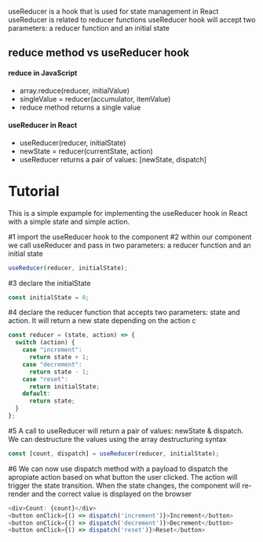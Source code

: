 useReducer is a hook that is used for state management in React
useReducer is related to reducer functions
useReducer hook will accept two parameters: a reducer function and an initial state

## reduce method vs useReducer hook

#### reduce in JavaScript

- array.reduce(reducer, initialValue)
- singleValue = reducer(accumulator, itemValue)
- reduce method returns a single value

#### useReducer in React

- useReducer(reducer, initialState)
- newState = reducer(currentState, action)
- useReducer returns a pair of values: [newState, dispatch]

# Tutorial
This is a simple expample for implementing the useReducer hook in React with a simple state and simple action.

#1 import the useReducer hook to the component
#2 within our component we call useReducer and pass in two parameters: a reducer function and an initial state

```javascript
useReducer(reducer, initialState);
```

#3 declare the initialState

```javascript
const initialState = 0;
```

#4 declare the reducer function that accepts two parameters: state and action. It will return a new state depending on the action c

```javascript
const reducer = (state, action) => {
  switch (action) {
    case "increment":
      return state + 1;
    case "decrement":
      return state - 1;
    case "reset":
      return initialState;
    default:
      return state;
  }
};
```

#5 A call to useReducer will return a pair of values: newState & dispatch. We can destructure the values using the array destructuring syntax

```javascript
const [count, dispatch] = useReducer(reducer, initialState);
```

#6 We can now use dispatch method with a payload to dispatch the apropiate action based on what button the user clicked. The action will trigger the state transition. When the state changes, the component will re-render and the correct value is displayed on the browser

```javascript
<div>Count: {count}</div>
<button onClick={() => dispatch('increment')}>Increment</button>
<button onClick={() => dispatch('decrement')}>Decrement</button>
<button onClick={() => dispatch('reset')}>Reset</button>
```
